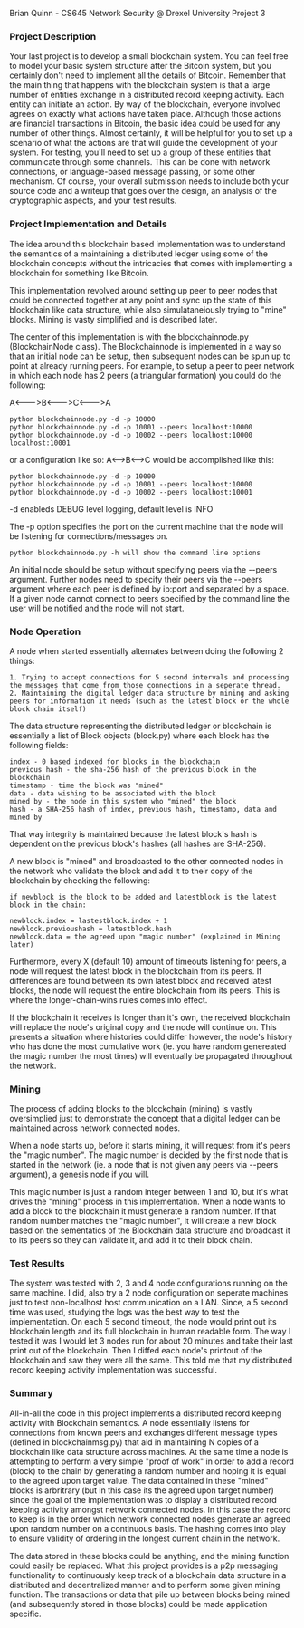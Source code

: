 Brian Quinn - CS645 Network Security @ Drexel University
Project 3

### Project Description

Your last project is to develop a small blockchain system.  You can feel free to model your basic system structure after the Bitcoin system, but you certainly don't need to implement all the details of Bitcoin.  Remember that the main thing that happens with the blockchain system is that a large number of entities exchange in a distributed record keeping activity.  Each entity can initiate an action.  By way of the blockchain, everyone involved agrees on exactly what actions have taken place.  Although those actions are financial transactions in Bitcoin, the basic idea could be used for any number of other things.  Almost certainly, it will be helpful for you to set up a scenario of what the actions are that will guide the development of your system.  For testing, you'll need to set up a group of these entities that communicate through some channels.  This can be done with network connections, or language-based message passing, or some other mechanism.  Of course, your overall submission needs to include both your source code and a writeup that goes over the design, an analysis of the cryptographic aspects, and your test results.

### Project Implementation and Details

The idea around this blockchain based implementation was to understand the semantics of a maintaining a distributed ledger using some of the blockchain concepts without the intricacies that comes with implementing a blockchain for something like Bitcoin. 

This implementation revolved around setting up peer to peer nodes that could be connected together at any point and sync up the state of this blockchain like data structure, while also simulataneiously trying to "mine" blocks. Mining is vasty simplified and is described later.

The center of this implementation is with the blockchainnode.py (BlockchainNode class). The Blockchainnode is implemented in a way so that an initial node can be setup, then subsequent nodes can be spun up to point at already running peers. For example, to setup a peer to peer network in which each node has 2 peers (a triangular formation) you could do the following:

A<--->B<--->C<--->A

    python blockchainnode.py -d -p 10000
    python blockchainnode.py -d -p 10001 --peers localhost:10000
    python blockchainnode.py -d -p 10002 --peers localhost:10000 localhost:10001

or a configuration like so: A<-->B<-->C would be accomplished like this:

    python blockchainnode.py -d -p 10000
    python blockchainnode.py -d -p 10001 --peers localhost:10000
    python blockchainnode.py -d -p 10002 --peers localhost:10001

-d enableds DEBUG level logging, default level is INFO

The -p option specifies the port on the current machine that the node will be listening for connections/messages on.

    python blockchainnode.py -h will show the command line options

An initial node should be setup without specifying peers via the --peers argument. Further nodes need to specify their peers via the --peers argument where each peer is defined by ip:port and separated by a space. If a given node cannot connect to peers specified by the command line the user will be notified and the node will not start.

### Node Operation

A node when started essentially alternates between doing the following 2 things:

    1. Trying to accept connections for 5 second intervals and processing the messages that come from those connections in a seperate thread. 
    2. Maintaining the digital ledger data structure by mining and asking peers for information it needs (such as the latest block or the whole block chain itself)

The data structure representing the distributed ledger or blockchain is essentially a list of Block objects (block.py) where each block has the following fields:

    index - 0 based indexed for blocks in the blockchain
    previous hash - the sha-256 hash of the previous block in the blockchain
    timestamp - time the block was "mined"
    data - data wishing to be associated with the block
    mined by - the node in this system who "mined" the block
    hash - a SHA-256 hash of index, previous hash, timestamp, data and mined by

That way integrity is maintained because the latest block's hash is dependent on the previous block's hashes (all hashes are SHA-256).

A new block is "mined" and broadcasted to the other connected nodes in the network who validate the block and add it to their copy of the blockchain by checking the following:

    if newblock is the block to be added and latestblock is the latest block in the chain:

    newblock.index = lastestblock.index + 1
    newblock.previoushash = latestblock.hash
    newblock.data = the agreed upon "magic number" (explained in Mining later)

Furthermore, every X (default 10) amount of timeouts listening for peers, a node will request the latest block in the blockchain from its peers. If differences are found between its own latest block and received latest blocks, the node will request the entire blockchain from its peers. This is where the longer-chain-wins rules comes into effect.

If the blockchain it receives is longer than it's own, the received blockchain will replace the node's original copy and the node will continue on. This presents a situation where histories could differ however, the node's history who has done the most cumulative work (ie. you have random genereated the magic number the most times) will eventually be propagated throughout the network.

### Mining

The process of adding blocks to the blockchain (mining) is vastly oversimplied just to demonstrate the concept that a digital ledger can be maintained across network connected nodes.

When a node starts up, before it starts mining, it will request from it's peers the "magic number". The magic number is decided by the first node that is started in the network (ie. a node that is not given any peers via --peers argument), a genesis node if you will.

This magic number is just a random integer between 1 and 10, but it's what drives the "mining" process in this implementation. When a node wants to add a block to the blockchain it must generate a random number. If that random number matches the "magic number", it will create a new block based on the sementatics of the Blockchain data structure and broadcast it to its peers so they can validate it, and add it to their block chain.

### Test Results

The system was tested with 2, 3 and 4 node configurations running on the same machine. I did, also try a 2 node configuration on seperate machines just to test non-localhost host communication on a LAN. Since, a 5 second time was used, studying the logs was the best way to test the implementation. On each 5 second timeout, the node would print out its blockchain length and its full blockchain in human readable form. The way I tested it was I would let 3 nodes run for about 20 minutes and take their last print out of the blockchain. Then I diffed each node's printout of the blockchain and saw they were all the same. This told me that my distributed record keeping activity implementation was successful.

### Summary

All-in-all the code in this project implements a distributed record keeping activity with Blockchain semantics. A node essentially listens for connections from known peers and exchanges different message types (defined in blockchainmsg.py) that aid in maintaining N copies of a blockchain like data structure across machines. At the same time a node is attempting to perform a very simple "proof of work" in order to add a record (block) to the chain by generating a random number and hoping it is equal to the agreed upon target value. The data contained in these "mined" blocks is arbritrary (but in this case its the agreed upon target number) since the goal of the implementation was to display a distributed record keeping activity amongst network connected nodes. In this case the record to keep is in the order which network connected nodes generate an agreed upon random number on a continuous basis. The hashing comes into play to ensure validity of ordering in the longest current chain in the network.

The data stored in these blocks could be anything, and the mining function could easily be replaced. What this project provides is a p2p messaging functionality to continuously keep track of a blockchain data structure in a distributed and decentralized manner and to perform some given mining function. The transactions or data that pile up between blocks being mined (and subsequently stored in those blocks) could be made application specific.
